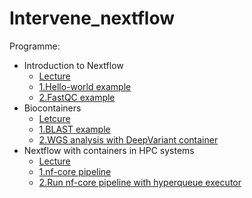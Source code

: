 # Intervene_nextflow


Programme:
- Introduction to Nextflow
   - [Lecture](./Introduction_workflows.pdf)
   - [1.Hello-world example](https://yetulaxman.github.io/containers-workflows/hands-on/day4/hello-world-nextflow.html)
   - [2.FastQC example](https://yetulaxman.github.io/containers-workflows/hands-on/day4/fastqc_nextflow.html)
- Biocontainers
   - [Letcure](./Biocontainers.pdf)
   - [1.BLAST example](https://yetulaxman.github.io/containers-workflows/hands-on/day2/blast.html)
   - [2.WGS analysis with DeepVariant container](https://yetulaxman.github.io/containers-workflows/hands-on/day2/deepvariant.html)
- Nextflow with containers in HPC systems
   - [Lecture](./Nextflow_singularity_containers.pdf)
   - [1.nf-core pipeline](https://yetulaxman.github.io/containers-workflows/hands-on/day4/nf-core.html)
   - [2.Run nf-core pipeline with hyperqueue executor](https://yetulaxman.github.io/containers-workflows/hands-on/day4/nf-core-hyperqueue.html)

